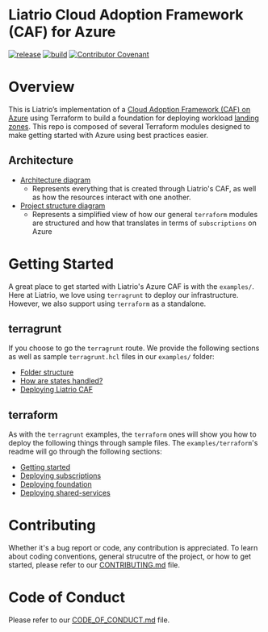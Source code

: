# Liatrio Cloud Adoption Framework (CAF) for Azure

[![release](https://img.shields.io/github/v/release/liatrio/terraform-caf-azure?sort=semver)](https://github.com/liatrio/terraform-caf-azure/tags)
[![build](https://img.shields.io/github/workflow/status/liatrio/terraform-caf-azure/Terraform%20Code%20Quality)](https://github.com/liatrio/terraform-caf-azure/actions/workflows/terraform-validate.yml)
[![Contributor Covenant](https://img.shields.io/badge/Contributor%20Covenant-2.1-4baaaa.svg)](code_of_conduct.md)

# Overview

This is Liatrio’s implementation of a [Cloud Adoption Framework (CAF) on Azure](https://docs.microsoft.com/en-us/azure/cloud-adoption-framework/) using Terraform to build a foundation for deploying workload [landing zones](https://docs.microsoft.com/en-us/azure/cloud-adoption-framework/ready/landing-zone/). This repo is composed of several Terraform modules designed to make getting started with Azure using best practices easier.
## Architecture
* [Architecture diagram](./images/caf-architecture.png)
  * Represents everything that is created through Liatrio's CAF, as well as how the resources interact with one another.
* [Project structure diagram](./images/caf-architecture.png)
  * Represents a simplified view of how our general `terraform` modules are structured and how that translates in terms of `subscriptions` on Azure

# Getting Started
A great place to get started with Liatrio's Azure CAF is with the `examples/`. Here at Liatrio, we love using `terragrunt` to deploy our infrastructure. However, we also support using `terraform` as a standalone.

## terragrunt
If you choose to go the `terragrunt` route. We provide the following sections as well as sample `terragrunt.hcl` files in our `examples/` folder:

* [Folder structure](./examples/terragrunt/README.md#folder-structure)
* [How are states handled?](./examples/terragrunt/README.md#how-are-states-handled)
* [Deploying Liatrio CAF](./examples/terragrunt/README.md#deploying-liatrio-caf)
## terraform
As with the `terragrunt` examples, the `terraform` ones will show you how to deploy the following things through sample files. The `examples/terraform`'s readme will go through the following sections:

* [Getting started](./examples/terraform/README.md#get-started)
* [Deploying subscriptions](./examples/terraform/README.md#1-subscriptions)
* [Deploying foundation](./examples/terraform/README.md#2-foundation)
* [Deploying shared-services](./examples/terraform/README.md#3-shared-services)

# Contributing
Whether it's a bug report or code, any contribution is appreciated. To learn about coding conventions, general strucutre of the project, or how to get started, please refer to our [CONTRIBUTING.md](./CONTRIBUTING.md) file.

# Code of Conduct
Please refer to our [CODE_OF_CONDUCT.md](./CODE_OF_CONDUCT.md) file.